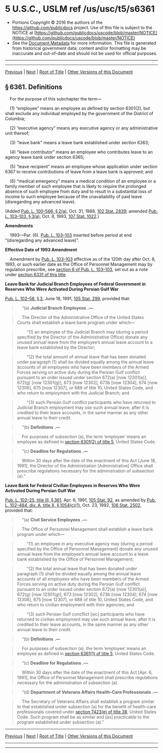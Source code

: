 ---
---

# 5 U.S.C., USLM ref /us/usc/t5/s6361

* Portions Copyright © 2016 the authors of the https://github.com/publicdocs project.
  Use of this file is subject to the NOTICE at [https://github.com/publicdocs/uscode/blob/master/NOTICE](https://github.com/publicdocs/uscode/blob/master/NOTICE)
* See the [Document Metadata](././../../../../../../..//README.md) for more information.
  This file is generated from historical government data; content and/or formatting may be inaccurate and out-of-date and should not be used for official purposes.

----------
----------

[Previous](./../../../../../../..//us/usc/t5/ptIII/sptE/ch63/schIV/m__us_usc_t5_ptIII_sptE_ch63_schIV.md) | [Next](./../../../../../../..//us/usc/t5/ptIII/sptE/ch63/schIV/m__us_usc_t5_s6362.md) | [Root of Title](./../../../../../../../) | [Other Versions of this Document](https://publicdocs.github.io/go/links?ns=uslm&ref=%2Fus%2Fusc%2Ft5%2Fs6361)

## § 6361. Definitions

    For the purpose of this subchapter the term—

    (1) “employee” means an employee as defined by section 6301(2), but shall exclude any individual employed by the government of the District of Columbia;

    (2) “executive agency” means any executive agency or any administrative unit thereof;

    (3) “leave bank” means a leave bank established under section 6363;

    (4) “leave contributor” means an employee who contributes leave to an agency leave bank under section 6365;

    (5) “leave recipient” means an employee whose application under section 6367 to receive contributions of leave from a leave bank is approved; and

    (6) “medical emergency” means a medical condition of an employee or a family member of such employee that is likely to require the prolonged absence of such employee from duty and to result in a substantial loss of income to such employee because of the unavailability of paid leave (disregarding any advanced leave).

(Added [Pub. L. 100–566, § 2(a)][/us/pl/100/566/s2/a], Oct. 31, 1988, [102 Stat. 2839][/us/stat/102/2839]; amended [Pub. L. 103–103, § 3(a)][/us/pl/103/103/s3/a], Oct. 8, 1993, [107 Stat. 1022][/us/stat/107/1022].)

 __Amendments__ 

    1993—Par. (6). [Pub. L. 103–103][/us/pl/103/103] inserted before period at end “(disregarding any advanced leave)”.

 __Effective Date of 1993 Amendment__ 

    Amendment by [Pub. L. 103–103][/us/pl/103/103] effective as of the 120th day after Oct. 8, 1993, or such earlier date as the Office of Personnel Management may by regulation prescribe, see [section 6 of Pub. L. 103–103][/us/pl/103/103/s6], set out as a note under [section 6331 of this title][/us/usc/t5/s6331].

 __Leave Bank for Judicial Branch Employees of Federal Government in Reserves Who Were Activated During Persian Gulf War__ 

[Pub. L. 102–58, § 3][/us/pl/102/58/s3], June 18, 1991, [105 Stat. 299][/us/stat/105/299], provided that:

>     “(a)  __Judicial Branch Employees__  __.—__ 

>     The Director of the Administrative Office of the United States Courts shall establish a leave bank program under which—

>         “(1) an employee of the Judicial Branch may (during a period specified by the Director of the Administrative Office) donate any unused annual leave from the employee’s annual leave account to a leave bank established by the Director;

>         “(2) the total amount of annual leave that has been donated under paragraph (1) shall be divided equally among the annual leave accounts of all employees who have been members of the Armed Forces serving on active duty during the Persian Gulf conflict pursuant to an order issued under section 672(a) \[now 12301(a)\], 672(g) \[now 12301(g)\], 673 \[now 12302\], 673b \[now 12304\], 674 \[now 12306\], 675 \[now 12307\], or 688 of title 10, United States Code, and who return to employment with the Judicial Branch; and

>         “(3) such Persian Gulf conflict participants who have returned to Judicial Branch employment may use such annual leave, after it is credited to their leave accounts, in the same manner as any other annual leave to their credit.

>     “(b)  __Definitions__  __.—__ 

>     For purposes of subsection (a), the term ‘employee’ means an employee as defined in [section 6301(2) of title 5][/us/usc/t5/s6301/2], United States Code.

>     “(c)  __Deadline for Regulations__  __.—__ 

>     Within 30 days after the date of the enactment of this Act \[June 18, 1991\], the Director of the Administration \[Administrative\] Office shall prescribe regulations necessary for the administration of subsection (a).”

 __Leave Bank for Federal Civilian Employees in Reserves Who Were Activated During Persian Gulf War__ 

[Pub. L. 102–25, title III, § 361][/us/pl/102/25/s361], Apr. 6, 1991, [105 Stat. 92][/us/stat/105/92], as amended by [Pub. L. 102–484, div. A, title X, § 1054(c)(1)][/us/pl/102/484/s1054/c/1], Oct. 23, 1992, [106 Stat. 2502][/us/stat/106/2502], provided that:

>     “(a)  __Civil Service Employees__  __.—__ 

>     The Office of Personnel Management shall establish a leave bank program under which—

>         “(1) an employee in any executive agency may (during a period specified by the Office of Personnel Management) donate any unused annual leave from the employee’s annual leave account to a leave bank established by the Office of Personnel Management;

>         “(2) the total annual leave that has been donated under paragraph (1) shall be divided equally among the annual leave accounts of all employees who have been members of the Armed Forces serving on active duty during the Persian Gulf conflict pursuant to an order issued under section 672(a) \[now 12301(a)\], 672(g) \[now 12301(g)\], 673 \[now 12302\], 673b \[now 12304\], 674 \[now 12306\], 675 \[now 12307\], or 688 of title 10, United States Code, and who return to civilian employment with their agencies; and

>         “(3) such Persian Gulf concflict \[sic\] participants who have returned to civilian employment may use such annual leave, after it is credited to their leave accounts, in the same manner as any other annual leave to their credit.

>     “(b)  __Definitions__  __.—__ 

>     For purposes of subsection (a), the term ‘employee’ means an employee as defined in [section 6361(1) of title 5][/us/usc/t5/s6361/1], United States Code.

>     “(c)  __Deadline for Regulations__  __.—__ 

>     Within 30 days after the date of the enactment of this Act \[Apr. 6, 1991\], the Office of Personnel Management shall prescribe regulations necessary for the administration of subsection (a).

>     “(d)  __Department of Veterans Affairs Health-Care Professionals__  __.—__ 

>     The Secretary of Veterans Affairs shall establish a program similar to that established under subsection (a) for the benefit of health-care professionals covered under [section 7423(e) of title 38][/us/usc/t38/s7423/e], United States Code. Such program shall be as similar and \[as\] practicable to the program established under subsection (a).”

----------

[Previous](./../../../../../../..//us/usc/t5/ptIII/sptE/ch63/schIV/m__us_usc_t5_ptIII_sptE_ch63_schIV.md) | [Next](./../../../../../../..//us/usc/t5/ptIII/sptE/ch63/schIV/m__us_usc_t5_s6362.md) | [Root of Title](./../../../../../../../) | [Other Versions of this Document](https://publicdocs.github.io/go/links?ns=uslm&ref=%2Fus%2Fusc%2Ft5%2Fs6361)

----------
----------

[/us/pl/100/566/s2/a]: https://publicdocs.github.io/go/links?ns=uslm&ref=%2Fus%2Fpl%2F100%2F566%2Fs2%2Fa
[/us/stat/102/2839]: https://publicdocs.github.io/go/links?ns=uslm&ref=%2Fus%2Fstat%2F102%2F2839
[/us/pl/103/103/s3/a]: https://publicdocs.github.io/go/links?ns=uslm&ref=%2Fus%2Fpl%2F103%2F103%2Fs3%2Fa
[/us/stat/107/1022]: https://publicdocs.github.io/go/links?ns=uslm&ref=%2Fus%2Fstat%2F107%2F1022
[/us/pl/103/103]: https://publicdocs.github.io/go/links?ns=uslm&ref=%2Fus%2Fpl%2F103%2F103
[/us/pl/103/103]: https://publicdocs.github.io/go/links?ns=uslm&ref=%2Fus%2Fpl%2F103%2F103
[/us/pl/103/103/s6]: https://publicdocs.github.io/go/links?ns=uslm&ref=%2Fus%2Fpl%2F103%2F103%2Fs6
[/us/usc/t5/s6331]: https://publicdocs.github.io/go/links?ns=uslm&ref=%2Fus%2Fusc%2Ft5%2Fs6331
[/us/pl/102/58/s3]: https://publicdocs.github.io/go/links?ns=uslm&ref=%2Fus%2Fpl%2F102%2F58%2Fs3
[/us/stat/105/299]: https://publicdocs.github.io/go/links?ns=uslm&ref=%2Fus%2Fstat%2F105%2F299
[/us/usc/t5/s6301/2]: https://publicdocs.github.io/go/links?ns=uslm&ref=%2Fus%2Fusc%2Ft5%2Fs6301%2F2
[/us/pl/102/25/s361]: https://publicdocs.github.io/go/links?ns=uslm&ref=%2Fus%2Fpl%2F102%2F25%2Fs361
[/us/stat/105/92]: https://publicdocs.github.io/go/links?ns=uslm&ref=%2Fus%2Fstat%2F105%2F92
[/us/pl/102/484/s1054/c/1]: https://publicdocs.github.io/go/links?ns=uslm&ref=%2Fus%2Fpl%2F102%2F484%2Fs1054%2Fc%2F1
[/us/stat/106/2502]: https://publicdocs.github.io/go/links?ns=uslm&ref=%2Fus%2Fstat%2F106%2F2502
[/us/usc/t5/s6361/1]: https://publicdocs.github.io/go/links?ns=uslm&ref=%2Fus%2Fusc%2Ft5%2Fs6361%2F1
[/us/usc/t38/s7423/e]: https://publicdocs.github.io/go/links?ns=uslm&ref=%2Fus%2Fusc%2Ft38%2Fs7423%2Fe


